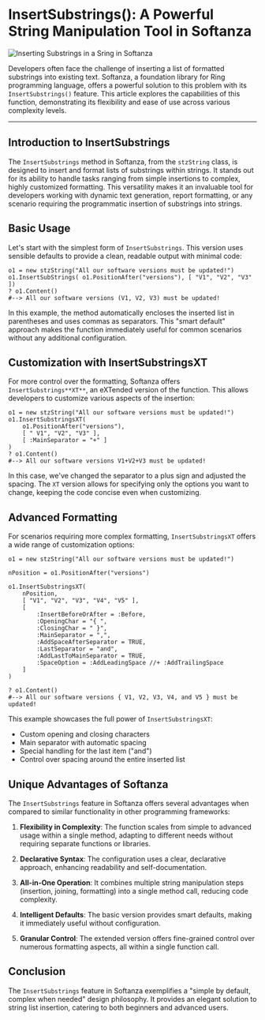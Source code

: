 # InsertSubstrings(): A Powerful String Manipulation Tool in Softanza
![Inserting Substrings in a Sring in Softanza](../images/stzstring-insert-substrings.jpg")

Developers often face the challenge of inserting a list of formatted substrings into existing text. Softanza, a foundation library for Ring programming language, offers a powerful solution to this problem with its `InsertSubstrings()` feature. This article explores the capabilities of this function, demonstrating its flexibility and ease of use across various complexity levels.

---

## Introduction to InsertSubstrings

The `InsertSubstrings` method in Softanza, from the `stzString` class, is designed to insert and format lists of substrings within strings. It stands out for its ability to handle tasks ranging from simple insertions to complex, highly customized formatting. This versatility makes it an invaluable tool for developers working with dynamic text generation, report formatting, or any scenario requiring the programmatic insertion of substrings into strings.


## Basic Usage

Let's start with the simplest form of `InsertSubstrings`. This version uses sensible defaults to provide a clean, readable output with minimal code:

```ring
o1 = new stzString("All our software versions must be updated!")
o1.InsertSubStrings( o1.PositionAfter("versions"), [ "V1", "V2", "V3" ])
? o1.Content()
#--> All our software versions (V1, V2, V3) must be updated!
```

In this example, the method automatically encloses the inserted list in parentheses and uses commas as separators. This "smart default" approach makes the function immediately useful for common scenarios without any additional configuration.

## Customization with InsertSubstringsXT

For more control over the formatting, Softanza offers `InsertSubstrings**XT**`, an eXTended version of the function. This allows developers to customize various aspects of the insertion:

```ring
o1 = new stzString("All our software versions must be updated!")
o1.InsertSubstringsXT(
    o1.PositionAfter("versions"),
    [ " V1", "V2", "V3" ],
    [ :MainSeparator = "+" ]
)
? o1.Content()
#--> All our software versions V1+V2+V3 must be updated!
```

In this case, we've changed the separator to a plus sign and adjusted the spacing. The `XT` version allows for specifying only the options you want to change, keeping the code concise even when customizing.

## Advanced Formatting

For scenarios requiring more complex formatting, `InsertSubstringsXT` offers a wide range of customization options:

```ring
o1 = new stzString("All our software versions must be updated!")

nPosition = o1.PositionAfter("versions")

o1.InsertSubstringsXT(
    nPosition,
    [ "V1", "V2", "V3", "V4", "V5" ],
    [
        :InsertBeforeOrAfter = :Before,
        :OpeningChar = "{ ",
        :ClosingChar = " }",
        :MainSeparator = ",",
        :AddSpaceAfterSeparator = TRUE,
        :LastSeparator = "and",
        :AddLastToMainSeparator = TRUE,
        :SpaceOption = :AddLeadingSpace //+ :AddTrailingSpace
    ]
)

? o1.Content()
#--> All our software versions { V1, V2, V3, V4, and V5 } must be updated!
```

This example showcases the full power of `InsertSubstringsXT`:
- Custom opening and closing characters
- Main separator with automatic spacing
- Special handling for the last item ("and")
- Control over spacing around the entire inserted list

## Unique Advantages of Softanza

The `InsertSubstrings` feature in Softanza offers several advantages when compared to similar functionality in other programming frameworks:

1. **Flexibility in Complexity**: The function scales from simple to advanced usage within a single method, adapting to different needs without requiring separate functions or libraries.

2. **Declarative Syntax**: The configuration uses a clear, declarative approach, enhancing readability and self-documentation.

3. **All-in-One Operation**: It combines multiple string manipulation steps (insertion, joining, formatting) into a single method call, reducing code complexity.

4. **Intelligent Defaults**: The basic version provides smart defaults, making it immediately useful without configuration.

5. **Granular Control**: The extended version offers fine-grained control over numerous formatting aspects, all within a single function call.

## Conclusion

The `InsertSubstrings` feature in Softanza exemplifies a "simple by default, complex when needed" design philosophy. It provides an elegant solution to string list insertion, catering to both beginners and advanced users.

